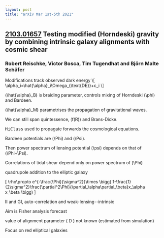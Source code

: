 ```yaml
---
layout: post
title: "arXiv Mar 1st-5th 2021"
---
```

<head>
<script src="https://polyfill.io/v3/polyfill.min.js?features=es6"></script>
<script id="MathJax-script" async 
src="https://cdn.jsdelivr.net/npm/mathjax@3/es5/tex-mml-chtml.js">
  </script>
</head>

<h2><a href="https://arxiv.org/abs/2103.01657">2103.01657</a> Testing modified (Horndeski) gravity by combining intrinsic galaxy alignments with cosmic shear</h2>
<h3>Robert Reischke, Victor Bosca, Tim Tugendhat and Björn Malte Schäfer</h3>
<p>
<!--
\[ S=\int d^4x\sqrt{-g}\bigg[ \frac{R+f(R)}{16\pi G}+\mathcal{L}_{m}\bigg] \]
\[ S=\int d^4x\sqrt{-g}\bigg[ \frac{R}{16\pi G}+\mathcal{L}_{m}\bigg]+\int d^5x\sqrt{-g_5}\bigg[ \frac{R_5}{16\pi Gr_c}\bigg] \]
-->
Modifications track observed dark energy
\[ \alpha_i=\hat{\alpha}_i\Omega_{\text{DE}}+c_i  \]

\(\hat{\alpha}_B\) is braiding parameter, controls mixing of Horndeski \(\phi\) and Bardeen.

\(\hat{\alpha}_M\) parametrises the propagation of gravitational waves.

We can still span quintessence, \(f(R)\) and Brans-Dicke.

<tt>HiClass</tt> used to propagate forwards the cosmological equations.

Bardeen potentials are \(\Phi\) and \(\Psi\).

Then power spectrum of lensing potential \(\psi\) depends on that of \(\Phi+\Psi\).

Correlations of tidal shear depend only on power spectrum of \(\Phi\)

quadrupole addition to the elliptic galaxy

\[ \rho\propto e^{-\frac{\Phi}{\sigma^2}}\times \bigg( 1-\frac{1}{2\sigma^2}\frac{\partial^2\Phi}{\partial_\alpha\partial_\beta}x_\alpha x_\beta \bigg)  \]

II and GI, auto-correlation and weak-lensing--intrinsic 

Aim is Fisher analysis forecast

value of alignment parameter \( D \) not known (estimated from simulation)

Focus on red elliptical galaxies


</p>
<!--
<p>
Many in the physics community are familiar with the <tt>xAct</tt> tensor manipulation suite for <tt>Mathematica</tt>, and those who aren't probably should be. In recent years, <tt>xAct</tt> has consolidated its place as the go-to computer algebra tool in gravitational theory, outperforming various predecessors with its powerful 'canonicalise' function, and attracting a flurry of applied package development. Some of these packages float and others sink: I'm curious to see how Manuel Hohmann's new <tt>xPPN</tt> package will fare.
</p>
<p>
Most modifications to Einstein's theory can be cast in the parametrized post-Newtonian (PPN) formalism. PPN allows the theory to be compared, as a ten-parameter modification of the Newtonian theory, against the gold standard set by GR. The implementation of PPN is usually extremely complicated, and varies substantially from theory to theory. Thus xPPN, a general implementation of the PPN formalism, is potentially very exciting.
</p>
<p>
At the heart of the implementation seems to be the definition of two bespoke manifolds for the \(3+1\) decomposition. Assuming that the covariant theory lives in some sense on \(M_4\), a spacelike foliation \(S_3\) and timelike threading \(T_1\) are introduced as separate <tt>xTensor</tt> manifolds, where \(M_4\cong T_1\times S_3\). This cuts right through the pre-existing notion of ADM decomposition in <tt>xAct</tt>, which I've wrestled with recently in the context of the <a href="https://arxiv.org/abs/2101.02645">Hamiltonian analysis</a>. In the end, I kept a single Minkowski manifold \(M_4\), and defined a set of projections accompanied by very many rules. This is not ideal, but the relevant parts of <tt>xAct</tt> (such as <tt>xCoba</tt>) have quite patchy documentation, which makes life less than easy! I won't go into the guts of the higher functions of the package, but suffice to say the post-Newtonian potentials are all defined, along with certain 'utility functions' which facilitate the human-assisted expansion. A nice walk-through is provided for a simple Brans-Dicke-like theory, but since I've not tried it out, I can't offer further comment.
</p>
<p>
My main concern is the 'theory-scope' of the package. This is of course the hardest part to implement, since you can never tell quite in what terms the next theory will be cast. The Brans-Dicke theory obviously inherits much of the machinery of GR, but with an extra scalar \(\psi\) - I expect e.g. the variations on mimetic gravity could be similarly tackled. This scalar naturally has to be defined when using the package, and presumably one may extend to higher-spin fields also. Accordingly I've already recommended <tt>xPPN</tt> to a colleague who is <a href="https://arxiv.org/abs/2007.00082">working on the new relativistic completion of MOND</a>.
However, it is often interesting to build theories out of a gauge-covariant derivative. Accordingly, the <tt>xPPN</tt> package defines three connections: Levi-Civita, teleparallel and symmetric-teleparallel. I'm very happy about the last of these, which follows on from the <a href="https://arxiv.org/abs/1903.06830">non-metricity theories</a> of Jiménez, Heisenberg and Koivisto, and is something I'd like to work on at some point. However, in the short term I'm interested in a free connection, in the context of torsion theories. This is likely workable in the <tt>xPPN</tt> setup, but might take some <tt>xAct</tt>-jitsu. Again, I'd have to try.
</p>
<p>
Overall, this paper introduces software rather than physics, and is structured accordingly. Nonetheless, I am happy to have come across <tt>xPPN</tt>, and am looking forward to trying it out in the near future.
</p>
-->

